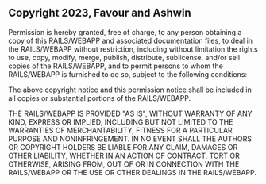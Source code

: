 ## Copyright 2023, Favour and Ashwin

Permission is hereby granted, free of charge, to any person obtaining a copy of this RAILS/WEBAPP and associated documentation files, to deal in the RAILS/WEBAPP without restriction, including without limitation the rights to use, copy, modify, merge, publish, distribute, sublicense, and/or sell copies of the RAILS/WEBAPP, and to permit persons to whom the RAILS/WEBAPP is furnished to do so, subject to the following conditions:

The above copyright notice and this permission notice shall be included in all copies or substantial portions of the RAILS/WEBAPP.

THE RAILS/WEBAPP IS PROVIDED "AS IS", WITHOUT WARRANTY OF ANY KIND, EXPRESS OR IMPLIED, INCLUDING BUT NOT LIMITED TO THE WARRANTIES OF MERCHANTABILITY, FITNESS FOR A PARTICULAR PURPOSE AND NONINFRINGEMENT. IN NO EVENT SHALL THE AUTHORS OR COPYRIGHT HOLDERS BE LIABLE FOR ANY CLAIM, DAMAGES OR OTHER LIABILITY, WHETHER IN AN ACTION OF CONTRACT, TORT OR OTHERWISE, ARISING FROM, OUT OF OR IN CONNECTION WITH THE RAILS/WEBAPP OR THE USE OR OTHER DEALINGS IN THE RAILS/WEBAPP.
